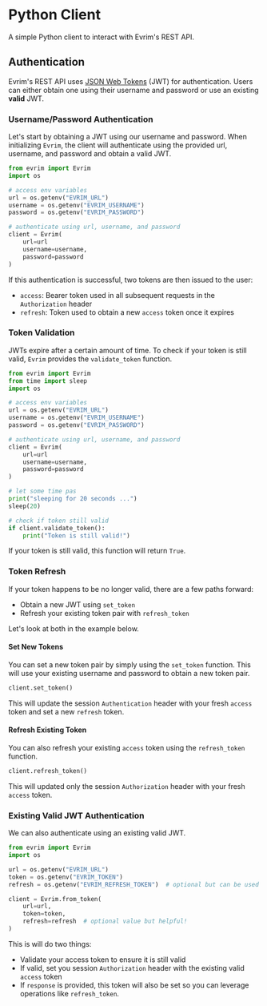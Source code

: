 # Python Client
A simple Python client to interact with Evrim's REST API.

## Authentication
Evrim's REST API uses [JSON Web Tokens](https://jwt.io/introduction) (JWT) for authentication. Users can either obtain one using their username and password or use an existing **valid** JWT.

### Username/Password Authentication
Let's start by obtaining a JWT using our username and password. When initializing `Evrim`, the client will authenticate using the provided url, username, and password and obtain a valid JWT.

```python
from evrim import Evrim
import os

# access env variables
url = os.getenv("EVRIM_URL")
username = os.getenv("EVRIM_USERNAME")
password = os.getenv("EVRIM_PASSWORD")

# authenticate using url, username, and password
client = Evrim(
    url=url
    username=username,
    password=password
)
```

If this authentication is successful, two tokens are then issued to the user:
- `access`: Bearer token used in all subsequent requests in the `Authorization` header
- `refresh`: Token used to obtain a new `access` token once it expires

### Token Validation
JWTs expire after a certain amount of time. To check if your token is still valid, `Evrim` provides the `validate_token` function.

```python
from evrim import Evrim
from time import sleep
import os

# access env variables
url = os.getenv("EVRIM_URL")
username = os.getenv("EVRIM_USERNAME")
password = os.getenv("EVRIM_PASSWORD")

# authenticate using url, username, and password
client = Evrim(
    url=url
    username=username,
    password=password
)

# let some time pas
print("sleeping for 20 seconds ...")
sleep(20)

# check if token still valid
if client.validate_token():
    print("Token is still valid!")
```

If your token is still valid, this function will return `True`.


### Token Refresh
If your token happens to be no longer valid, there are a few paths forward:
- Obtain a new JWT using `set_token`
- Refresh your existing token pair with `refresh_token`

Let's look at both in the example below.

#### Set New Tokens
You can set a new token pair by simply using the `set_token` function. This will use your existing username and password to obtain a new token pair.

```python
client.set_token()
```

This will update the session `Authentication` header with your fresh `access` token and set a new `refresh` token.

#### Refresh Existing Token
You can also refresh your existing `access` token using the `refresh_token` function.

```python
client.refresh_token()
```

This will updated only the session `Authorization` header with your fresh `access` token.

### Existing Valid JWT Authentication
We can also authenticate using an existing valid JWT.

```python
from evrim import Evrim
import os

url = os.getenv("EVRIM_URL")
token = os.getenv("EVRIM_TOKEN")
refresh = os.getenv("EVRIM_REFRESH_TOKEN")  # optional but can be used to refresh existing access token

client = Evrim.from_token(
    url=url,
    token=token,
    refresh=refresh  # optional value but helpful!
)
```

This is will do two things:
- Validate your access token to ensure it is still valid
- If valid, set you session `Authorization` header with the existing valid `access` token
- If `response` is provided, this token will also be set so you can leverage operations like `refresh_token`.
